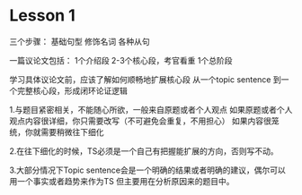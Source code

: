 # Lesson 1 

三个步骤：
基础句型
修饰名词
各种从句

一篇议论文包括：
1个介绍段
2-3个核心段，考官看重
1个总阶段

学习具体议论文前，应该了解如何顺畅地扩展核心段
从一个topic sentence 到一个完整核心段，形成闭环论证逻辑

1.与题目紧密相关，不能随心所欲，一般来自原题或者个人观点
如果原题或者个人观点内容很详细，你只需要改写（不可避免会重复，不用担心）
如果内容很笼统，你就需要稍微往下细化

2.在往下细化的时候，TS必须是一个自己有把握能扩展的方向，否则写不动。

3.大部分情况下Topic sentence会是一个明确的结果或者明确的建议，偶尔可以用一个事实或者趋势来作为TS
但主要用在分析原因来的题目中。